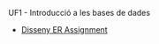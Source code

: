 UF1 - Introducció a les bases de dades

- [Disseny ER Assignment](https://htmlpreview.github.io/?https://github.com/hache2212/Portfoli/blob/main/Moduls/M02-BasesDeDades/UF1/Disseny%20ER%20Assignment/TASK%20ER%20DESIGN.drawio.html)
